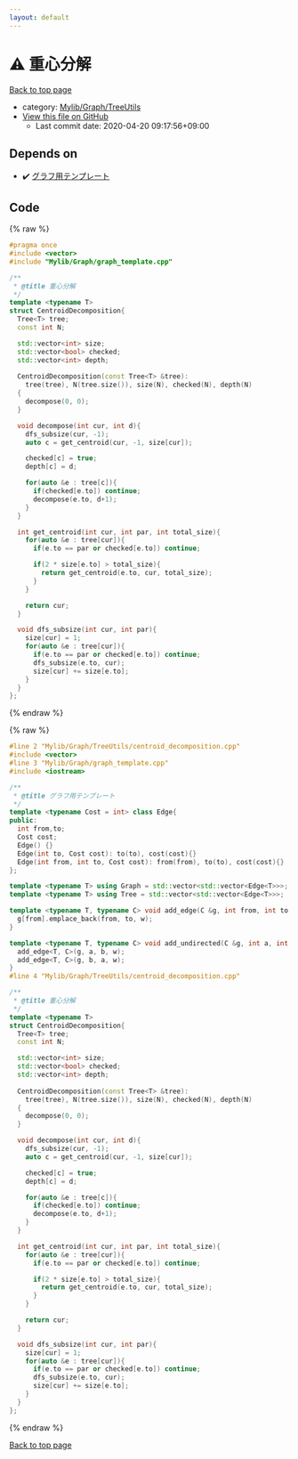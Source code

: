 ```yaml
---
layout: default
---
```


<!-- mathjax config similar to math.stackexchange -->
<script type="text/javascript" async
  src="https://cdnjs.cloudflare.com/ajax/libs/mathjax/2.7.5/MathJax.js?config=TeX-MML-AM_CHTML">
</script>
<script type="text/x-mathjax-config">
  MathJax.Hub.Config({
    TeX: { equationNumbers: { autoNumber: "AMS" }},
    tex2jax: {
      inlineMath: [ ['$','$'] ],
      processEscapes: true
    },
    "HTML-CSS": { matchFontHeight: false },
    displayAlign: "left",
    displayIndent: "2em"
  });
</script>

<script type="text/javascript" src="https://cdnjs.cloudflare.com/ajax/libs/jquery/3.4.1/jquery.min.js"></script>
<script src="https://cdn.jsdelivr.net/npm/jquery-balloon-js@1.1.2/jquery.balloon.min.js" integrity="sha256-ZEYs9VrgAeNuPvs15E39OsyOJaIkXEEt10fzxJ20+2I=" crossorigin="anonymous"></script>
<script type="text/javascript" src="../../../../assets/js/copy-button.js"></script>
<link rel="stylesheet" href="../../../../assets/css/copy-button.css" />


# :warning: 重心分解

<a href="../../../../index.html">Back to top page</a>

* category: <a href="../../../../index.html#a41ea9974466d4f509bcbf59f2ee921e">Mylib/Graph/TreeUtils</a>
* <a href="{{ site.github.repository_url }}/blob/master/Mylib/Graph/TreeUtils/centroid_decomposition.cpp">View this file on GitHub</a>
    - Last commit date: 2020-04-20 09:17:56+09:00




## Depends on

* :heavy_check_mark: <a href="../graph_template.cpp.html">グラフ用テンプレート</a>


## Code

<a id="unbundled"></a>
{% raw %}
```cpp
#pragma once
#include <vector>
#include "Mylib/Graph/graph_template.cpp"

/**
 * @title 重心分解
 */
template <typename T>
struct CentroidDecomposition{
  Tree<T> tree;
  const int N;

  std::vector<int> size;
  std::vector<bool> checked;
  std::vector<int> depth;
  
  CentroidDecomposition(const Tree<T> &tree):
    tree(tree), N(tree.size()), size(N), checked(N), depth(N)
  {
    decompose(0, 0);
  }

  void decompose(int cur, int d){
    dfs_subsize(cur, -1);
    auto c = get_centroid(cur, -1, size[cur]);

    checked[c] = true;
    depth[c] = d;

    for(auto &e : tree[c]){
      if(checked[e.to]) continue;
      decompose(e.to, d+1);
    }
  }

  int get_centroid(int cur, int par, int total_size){
    for(auto &e : tree[cur]){
      if(e.to == par or checked[e.to]) continue;

      if(2 * size[e.to] > total_size){
        return get_centroid(e.to, cur, total_size);
      }
    }

    return cur;
  }

  void dfs_subsize(int cur, int par){
    size[cur] = 1;
    for(auto &e : tree[cur]){
      if(e.to == par or checked[e.to]) continue;
      dfs_subsize(e.to, cur);
      size[cur] += size[e.to];
    }
  }
};

```
{% endraw %}

<a id="bundled"></a>
{% raw %}
```cpp
#line 2 "Mylib/Graph/TreeUtils/centroid_decomposition.cpp"
#include <vector>
#line 3 "Mylib/Graph/graph_template.cpp"
#include <iostream>

/**
 * @title グラフ用テンプレート
 */
template <typename Cost = int> class Edge{
public:
  int from,to;
  Cost cost;
  Edge() {}
  Edge(int to, Cost cost): to(to), cost(cost){}
  Edge(int from, int to, Cost cost): from(from), to(to), cost(cost){}
};

template <typename T> using Graph = std::vector<std::vector<Edge<T>>>;
template <typename T> using Tree = std::vector<std::vector<Edge<T>>>;

template <typename T, typename C> void add_edge(C &g, int from, int to, T w = 1){
  g[from].emplace_back(from, to, w);
}

template <typename T, typename C> void add_undirected(C &g, int a, int b, T w = 1){
  add_edge<T, C>(g, a, b, w);
  add_edge<T, C>(g, b, a, w);
}
#line 4 "Mylib/Graph/TreeUtils/centroid_decomposition.cpp"

/**
 * @title 重心分解
 */
template <typename T>
struct CentroidDecomposition{
  Tree<T> tree;
  const int N;

  std::vector<int> size;
  std::vector<bool> checked;
  std::vector<int> depth;
  
  CentroidDecomposition(const Tree<T> &tree):
    tree(tree), N(tree.size()), size(N), checked(N), depth(N)
  {
    decompose(0, 0);
  }

  void decompose(int cur, int d){
    dfs_subsize(cur, -1);
    auto c = get_centroid(cur, -1, size[cur]);

    checked[c] = true;
    depth[c] = d;

    for(auto &e : tree[c]){
      if(checked[e.to]) continue;
      decompose(e.to, d+1);
    }
  }

  int get_centroid(int cur, int par, int total_size){
    for(auto &e : tree[cur]){
      if(e.to == par or checked[e.to]) continue;

      if(2 * size[e.to] > total_size){
        return get_centroid(e.to, cur, total_size);
      }
    }

    return cur;
  }

  void dfs_subsize(int cur, int par){
    size[cur] = 1;
    for(auto &e : tree[cur]){
      if(e.to == par or checked[e.to]) continue;
      dfs_subsize(e.to, cur);
      size[cur] += size[e.to];
    }
  }
};

```
{% endraw %}

<a href="../../../../index.html">Back to top page</a>

